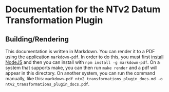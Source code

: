 # Documentation for the NTv2 Datum Transformation Plugin

## Building/Rendering
This documentation is written in Markdown. You can render it to a PDF using the application `markdown-pdf`. In order to do this, you must first [install NodeJS](https://nodejs.org/en/download/) and then you can install with `npm install -g markdown-pdf`. On a system that supports make, you can then run `make render` and a pdf will appear in this directory. On another system, you can run the command manually, like this: `markdown-pdf ntv2_transformations_plugin_docs.md -o ntv2_transformations_plugin_docs.pdf`.